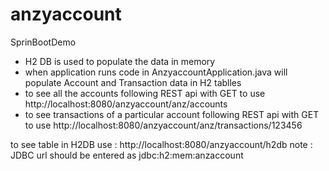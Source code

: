 # anzyaccount
 SprinBootDemo
 - H2 DB is used to populate the data in memory
 - when application runs code in AnzyaccountApplication.java will populate Account and Transaction data in H2 tablles
 - to see all the accounts following REST api with GET to use
 http://localhost:8080/anzyaccount/anz/accounts
 - to see transactions of a particular account following REST api with GET to use
 http://localhost:8080/anzyaccount/anz/transactions/123456
 
 to see table in H2DB use : http://localhost:8080/anzyaccount/h2db
 note : JDBC url should be entered as jdbc:h2:mem:anzaccount
 
